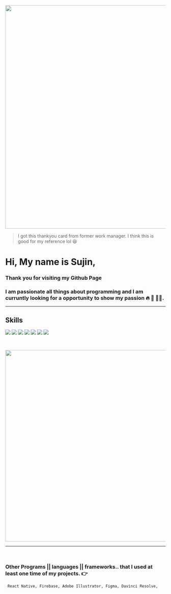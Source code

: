 <img src="https://sujinhhh.github.io/img/ref.png" width='700' alt="" /> 

> I got this thankyou card from former work manager. I think this is good for my reference lol 😆 <br>

#  Hi, My name is Sujin,

### Thank you for visiting my Github Page
### I am passionate all things about programming and I am curruntly looking for a opportunity to show my passion 🔥 🥳 🏋️‍♀️. <hr> 


## Skills 


<img src="https://img.shields.io/badge/JavaScript-F7DF1E?style=for-the-badge&logo=JavaScript&logoColor=white"/> <img src="https://img.shields.io/badge/React-61DAFB?style=for-the-badge&logo=React&logoColor=white"/> <img src="https://img.shields.io/badge/CSS-1572B6?style=for-the-badge&logo=CSS3&logoColor=white"/> <img src="https://img.shields.io/badge/SASS-pink?style=for-the-badge&logo=SASS&logoColor=white"/> <img src="https://img.shields.io/badge/HTML5-E34F26?style=for-the-badge&logo=HTML5&logoColor=white"/>  <img src="https://img.shields.io/badge/Adobe Photoshop-31A8FF?style=for-the-badge&logo=Adobe-Photoshop&logoColor=white"/> 
<img src="https://img.shields.io/badge/WordPress-21759B?style=for-the-badge&logo=WordPress&logoColor=white"/> 

<br>

>  
<img src="https://sujinhhh.github.io/img/awesome.png" width="600" alt="" /> <hr> <br> 


### Other Programs || languages || frameworks.. that I used at least one time of my projects. 👉

```
 React Native, Firebase, Adobe Illustrator, Figma, Davinci Resolve,
```
